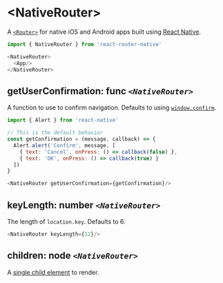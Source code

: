 # &lt;NativeRouter>

A [`<Router>`](#router) for native iOS and Android apps built using [React Native](https://facebook.github.io/react-native/).

```js
import { NativeRouter } from 'react-router-native'

<NativeRouter>
  <App/>
</NativeRouter>
```

## getUserConfirmation: func _`<NativeRouter>`_

A function to use to confirm navigation. Defaults to using [`window.confirm`](https://developer.mozilla.org/en-US/docs/Web/API/Window/confirm).

```js
import { Alert } from 'react-native'

// This is the default behavior
const getConfirmation = (message, callback) => {
  Alert.alert('Confirm', message, [
    { text: 'Cancel', onPress: () => callback(false) },
    { text: 'OK', onPress: () => callback(true) }
  ])
}

<NativeRouter getUserConfirmation={getConfirmation}/>
```

## keyLength: number _`<NativeRouter>`_

The length of `location.key`. Defaults to 6.

```js
<NativeRouter keyLength={12}/>
```

## children: node _`<NativeRouter>`_

A [single child element](https://facebook.github.io/react/docs/react-api.html#react.children.only) to render.
